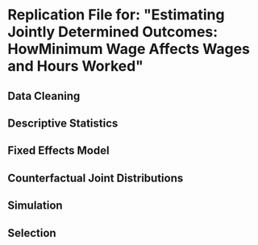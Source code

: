 # Replication File for: "Estimating Jointly Determined Outcomes: HowMinimum Wage Affects Wages and Hours Worked"

## Data Cleaning 

## Descriptive Statistics 

## Fixed Effects Model

## Counterfactual Joint Distributions

## Simulation 

## Selection 


